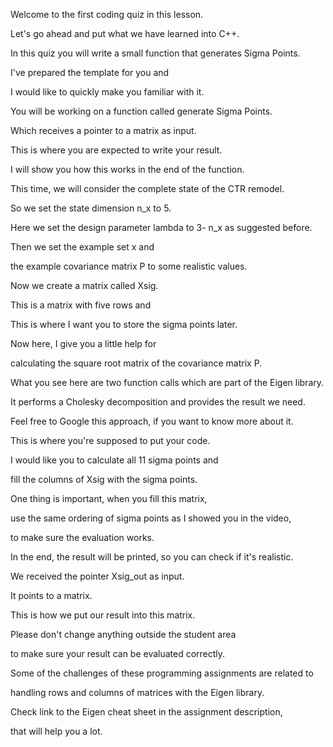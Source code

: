 Welcome to the first coding
quiz in this lesson.

Let's go ahead and
put what we have learned into C++.

In this quiz you will write a small
function that generates Sigma Points.

I've prepared the template for you and

I would like to quickly
make you familiar with it.

You will be working on a function
called generate Sigma Points.

Which receives a pointer
to a matrix as input.

This is where you are expected
to write your result.

I will show you how this works
in the end of the function.

This time, we will consider
the complete state of the CTR remodel.

So we set the state dimension n_x to 5.

Here we set the design parameter
lambda to 3- n_x as suggested before.

Then we set the example set x and

the example covariance matrix
P to some realistic values.

Now we create a matrix called Xsig.

This is a matrix with five rows and

This is where I want you to
store the sigma points later.

Now here, I give you a little help for

calculating the square root matrix
of the covariance matrix P.

What you see here are two function calls
which are part of the Eigen library.

It performs a Cholesky decomposition and
provides the result we need.

Feel free to Google this approach,
if you want to know more about it.

This is where you're
supposed to put your code.

I would like you to calculate
all 11 sigma points and

fill the columns of Xsig
with the sigma points.

One thing is important,
when you fill this matrix,

use the same ordering of sigma
points as I showed you in the video,

to make sure the evaluation works.

In the end, the result will be printed,
so you can check if it's realistic.

We received the pointer
Xsig_out as input.

It points to a matrix.

This is how we put our
result into this matrix.

Please don't change anything
outside the student area

to make sure your result
can be evaluated correctly.

Some of the challenges of these
programming assignments are related to

handling rows and columns of
matrices with the Eigen library.

Check link to the Eigen cheat sheet
in the assignment description,

that will help you a lot.
